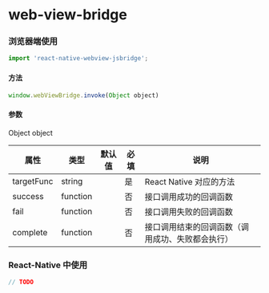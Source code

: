 # web-view-bridge

### 浏览器端使用

``` js
import 'react-native-webview-jsbridge';
```

#### 方法

``` js
window.webViewBridge.invoke(Object object)
```

#### 参数

Object object

| 属性         | 类型       | 默认值 | 必填 | 说明                       |
|------------|----------|-----|----|--------------------------|
| targetFunc | string   |     | 是  | React Native 对应的方法       |
| success    | function |     | 否  | 接口调用成功的回调函数              |
| fail       | function |     | 否  | 接口调用失败的回调函数              |
| complete   | function |     | 否  | 接口调用结束的回调函数（调用成功、失败都会执行） |

### React-Native 中使用

``` js
// TODO
```
